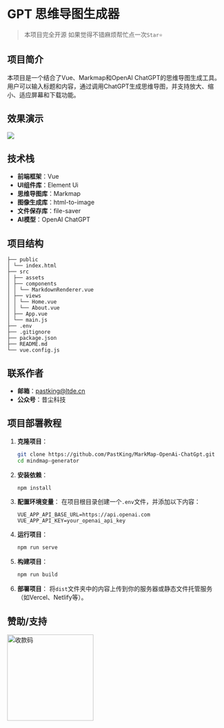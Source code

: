 # GPT 思维导图生成器

> 本项目完全开源
> 如果觉得不错麻烦帮忙点一次`Star⭐️`

## 项目简介
本项目是一个结合了Vue、Markmap和OpenAI ChatGPT的思维导图生成工具。用户可以输入标题和内容，通过调用ChatGPT生成思维导图，并支持放大、缩小、适应屏幕和下载功能。

## 效果演示
![](doc/PastKing_2024-06-05_13-14-09.gif)

## 技术栈
- **前端框架**：Vue
- **UI组件库**：Element Ui
- **思维导图库**：Markmap
- **图像生成库**：html-to-image
- **文件保存库**：file-saver
- **AI模型**：OpenAI ChatGPT

## 项目结构
```
├── public
│ └── index.html
├── src
│ ├── assets
│ ├── components
│ │ └── MarkdownRenderer.vue
│ ├── views
│ │ └── Home.vue
│ │ └── About.vue
│ ├── App.vue
│ └── main.js
├── .env
├── .gitignore
├── package.json
├── README.md
└── vue.config.js
```


## 联系作者
- **邮箱**：pastking@ltde.cn
- **公众号**：昔尘科技

## 项目部署教程
1. **克隆项目**：
    ```bash
    git clone https://github.com/PastKing/MarkMap-OpenAi-ChatGpt.git
    cd mindmap-generator
    ```

2. **安装依赖**：
    ```bash
    npm install
    ```

3. **配置环境变量**：
    在项目根目录创建一个`.env`文件，并添加以下内容：
    ```
    VUE_APP_API_BASE_URL=https://api.openai.com
    VUE_APP_API_KEY=your_openai_api_key
    ```

4. **运行项目**：
    ```bash
    npm run serve
    ```

5. **构建项目**：
    ```bash
    npm run build
    ```

6. **部署项目**：
    将`dist`文件夹中的内容上传到你的服务器或静态文件托管服务（如Vercel、Netlify等）。

## 赞助/支持
<img src="https://jsd.cdn.zzko.cn/gh/PastKing/image-tuchuang/收款码-拷贝.4x4g3os37sm0.jpg" alt="收款码" style="width: 200px;"/>
